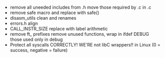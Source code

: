 




- remove all uneeded includes from .h move those required by .c in .c
- remove safe macro and replace with safe()
- disasm_utils clean and renames
- errors.h align
- CALL_INSTR_SIZE replace with label arithmetic
- remove ft_ prefixes remove unused functions, wrap in ifdef DEBUG those used only in debug
- Protect all syscalls CORRECTLY! WE'RE not libC wrappers!! in Linux (0 = success, negative = failure)
